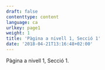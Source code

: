 ```yaml
---
draft: false
contenttype: content
language: ca
urlkey: page1
weight: 1
title: 'Pàgina a nivell 1, Secció 1'
date: '2018-04-21T13:16:48+02:00'
---
```

Pàgina a nivell 1, Secció 1.
